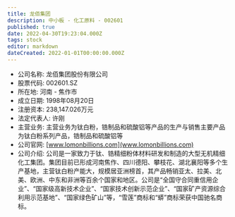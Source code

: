 ```yaml
---
title: 龙佰集团
description: 中小板 - 化工原料 - 002601
published: true
date: 2022-04-30T19:23:04.000Z
tags: stock
editor: markdown
dateCreated: 2022-01-01T00:00:00.000Z
---
```


- 公司名称: 龙佰集团股份有限公司
- 股票代码: 002601.SZ
- 所在地: 河南 - 焦作市
- 成立日期: 1998年08月20日
- 注册资本: 238,147.026万元
- 法定代表人: 许刚
- 主营业务: 主营业务为钛白粉，锆制品和硫酸铝等产品的生产与销售主要产品为钛白粉系列产品，锆制品和硫酸铝等
- 公司官网: [www.lomonbillions.com](www.lomonbillions.com)
- 公司介绍: 公司是一家致力于钛、锆精细粉体材料研发和制造的大型无机精细化工集团。集团目前已形成河南焦作、四川德阳、攀枝花、湖北襄阳等多个生产基地，主营钛白粉产能大，规模居亚洲榜首，其产品畅销亚太、拉美、北美、欧洲、中东和非洲等百余个国家和地区。公司是“全国守合同重信用企业”、“国家级高新技术企业”、“国家技术创新示范企业”、“国家矿产资源综合利用示范基地”、“国家绿色矿山”等，“雪莲”商标和“蟒”商标荣获中国驰名商标。


